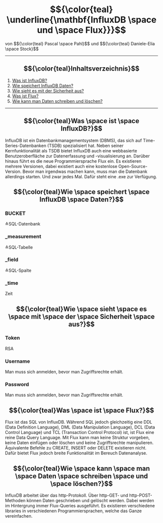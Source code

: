 # <a name="first"></a>$${\color{teal} \underline{\mathbf{InfluxDB \space und \space Flux}}}$$

<p>von $${\color{teal} Pascal \space Pahl}$$ und $${\color{teal} Daniele-Elia \space Stock}$$</p>

---

## $${\color{teal}Inhaltsverzeichnis}$$

1. [Was ist InfluxDB?](#first)
2. [Wie speichert InfluxDB Daten?](#second)
3. [Wie sieht es mit der Sicherheit aus?](#third)
4. [Was ist Flux?](#fourth)
5. [Wie kann man Daten schreiben und löschen?](#fifth)

---

## <a name="first"></a>$${\color{teal}Was \space ist \space InfluxDB?}$$

InfluxDB ist ein Datenbankmanagementsystem (DBMS), das sich auf Time-Series-Datenbanken (TSDB) spezialisiert hat.
Neben seiner Kernfunktionalität als TSDB bietet InfluxDB auch eine webbasierte Benutzeroberfläche zur Datenerfassung und -visualisierung an.
Darüber hinaus führt es die neue Programmiersprache Flux ein.
Es existieren mehrere Versionen, dabei existiert auch eine kostenlose Open-Source-Version.
Bevor man irgendwas machen kann, muss man die Datenbank allerdings starten.
Und zwar jedes Mal.
Dafür steht eine .exe zur Verfügung.

## <a name="second"></a>$${\color{teal}Wie \space speichert \space InfluxDB \space Daten?}$$

### BUCKET

≙SQL-Datenbank

### _measurement

≙SQL-Tabelle

### _field

≙SQL-Spalte

### _time

Zeit

## <a name="third"></a>$${\color{teal}Wie \space sieht \space es \space mit \space der \space Sicherheit \space aus?}$$

### Token

RSA

### Username

Man muss sich anmelden, bevor man Zugriffsrechte erhält.

### Password

Man muss sich anmelden, bevor man Zugriffsrechte erhält.

## <a name="fourth"></a>$${\color{teal}Was \space ist \space Flux?}$$

Flux ist das SQL von InfluxDB.
Während SQL jedoch gleichzeitig eine DDL (Data Definition Language), DML (Data Manipulation Language), DCL (Data Control Language) und TCL (Transaction Control Protocol) ist,
ist Flux eine reine Data Query Language.
Mit Flux kann man keine Struktur vorgeben, keine Daten einfügen oder löschen und keine Zugriffsrechte manipulieren.
Äquivalente Befehle zu CREATE, INSERT oder DELETE existieren nicht.
Dafür bietet Flux jedoch breite Funktionalität im Bereuch Datenanalyse.

## <a name="fifth"></a>$${\color{teal}Wie \space kann \space man \space Daten \space schreiben \space und \space löschen?}$$

InfluxDB arbeitet über das http-Protokoll. Über http-GET- und http-POST-Methoden können Daten geschrieben und gelöscht werden.
Dabei werden im Hintergrung immer Flux-Queries ausgeführt.
Es existieren verschiedene libraries in verschiedenen Programmiersprachen, welche das Ganze vereinfachen.
